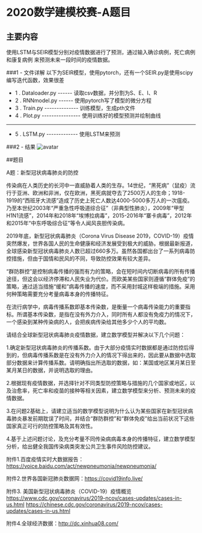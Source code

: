 # 2020数学建模校赛-A题目
## 主要内容
使用LSTM与SEIR模型分别对疫情数据进行了预测，通过输入确诊病例，死亡病例和康复病例
来预测未来一段时间的疫情数据。

###1 - 文件详解
以下为SEIR模型，使用pytorch，还有一个SEIR.py是使用scipy编写迭代函数，效果很差

*  1 . Dataloader.py ------ 读取csv数据，并分割为S、E、I、R
*  2 . RNNmodel.py ------ 使用pytorch写了模型的微分方程
*  3 . Train.py -------------- 训练模型，生成pth文件
*  4 . Plot.py ---------------- 使用训练好的模型预测并绘制曲线
-----
*  5 . LSTM.py ------------- 使用LSTM来预测

###2 - 结果
![avatar](/Images/LSTM.tif)


##题目

A题：新型冠状病毒肺炎的防控

传染病在人类历史的长河中一直威胁着人类的生存。14世纪，“黑死病”（鼠疫）流行于亚洲、欧洲和非洲，仅在欧洲，黑死病就夺去了2500万人的生命；1918-1919的“西班牙大流感”造成了历史上死亡人数达4000-5000多万人的一次瘟疫。乃至本世纪2003年“严重急性呼吸道综合征”（非典型性肺炎），2009年“甲型H1N1流感”，2014年和2018年“埃博拉病毒”，2015-2016年“寨卡病毒”，2012年和2015年“中东呼吸综合征”等令人闻风丧胆传染病。

2019年底，新型冠状病毒肺炎（Corona Virus Disease 2019，COVID-19）疫情突然爆发，世界各国人民的生命健康和经济发展受到极大的威胁。根据最新报道，全球感染新型冠状病毒肺炎人数已超过660多万。虽然各国都出台了一系列病毒防控措施，但由于国情和民风的不同，导致防控效果有较大差异。

“群防群控”是控制病毒传播的强而有力的策略，会在短时间内切断病毒的所有传播途径，但这会以经济停滞和人民失业为代价。而欧美某些国家则遵循“群体免疫”的策略，通过适当措施“缓和”病毒传播的速度，而不采用封城这样极端的措施。采用何种策略需要充分考量病毒本身的传播特征。

在流行病学中，病毒传播系数即基本传染数，是衡量一个病毒传染能力的重要指标。所谓基本传染数，是指在没有外力介入，同时所有人都没有免疫力的情况下，一个感染到某种传染病的人，会把疾病传染给其他多少个人的平均数。

请结合全球新型冠状病毒肺炎疫情数据，建立数学模型并解决以下几个问题：

1.确定新型冠状病毒肺炎的传播系数。由于大部分疫情实时数据都是通过防控后得到的，但病毒传播系数是在没有外力介入的情况下得出来的，因此要从数据中选取部分数据来计算传播系数。请明确指出所选取的数据，如：某国或地区某月某日至某月某日的数据，并说明选取的理由。

2.根据现有疫情数据，并选择针对不同类型防控策略与措施的几个国家或地区，以及治愈率，死亡率和疫苗的接种等相关因素，建立数学模型来分析、预测未来的疫情数据。

3.在问题2基础上，请建立适当的数学模型说明为什么认为某些国家在新型冠状病毒肺炎暴发前期耽误了时间，并结合“群防群控”和“群体免疫”给出当前状况下这些国家真正可行的防控策略及其有效性。

4.基于上述问题讨论，及充分考量不同传染病病毒本身的传播特征，建立数学模型分析，给出健全我国传染病类突发公共卫生事件风险防控建议。

附件1.百度疫情实时大数据报告：
https://voice.baidu.com/act/newpneumonia/newpneumonia/

附件2.世界各国新冠肺炎数据网：https://covid19info.live/

附件3. 美国新型冠状病毒肺炎（COVID-19）疫情概览
https://www.cdc.gov/coronavirus/2019-ncov/cases-updates/cases-in-us.html
https://chinese.cdc.gov/coronavirus/2019-ncov/cases-updates/cases-in-us.html

附件4.全球经济数据：http://dc.xinhua08.com/
